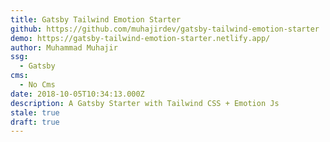 ```yaml
---
title: Gatsby Tailwind Emotion Starter
github: https://github.com/muhajirdev/gatsby-tailwind-emotion-starter
demo: https://gatsby-tailwind-emotion-starter.netlify.app/
author: Muhammad Muhajir
ssg:
  - Gatsby
cms:
  - No Cms
date: 2018-10-05T10:34:13.000Z
description: A Gatsby Starter with Tailwind CSS + Emotion Js
stale: true
draft: true
---
```

